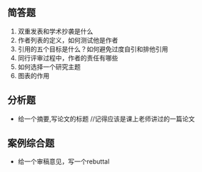 ## 简答题

1. 双重发表和学术抄袭是什么
2. 作者列表的定义，如何测试他是作者
3. 引用的五个目标是什么？如何避免过度自引和排他引用
4. 同行评审过程中，作者的责任有哪些
5. 如何选择一个研究主题
6. 图表的作用

## 分析题

- 给一个摘要,写论文的标题 
  //记得应该是课上老师讲过的一篇论文

## 案例综合题

- 给一个审稿意见，写一个rebuttal